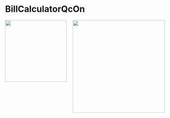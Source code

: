 # BillCalculatorQcOn
<div style="display:flex">
     <div style="flex:1;padding-right:10px;">
          <img src="https://user-images.githubusercontent.com/35946656/176522788-5786a15b-f3ce-4c5f-92cf-5b61b09f9836.png" width="200"/>
     </div>
     <div style="flex:1;padding-left:10px;">
          <img src="https://user-images.githubusercontent.com/35946656/176523439-00f6a720-146d-43c4-bcf7-4ca2293ea9de.png" width="300"/>
     </div>
</div>

